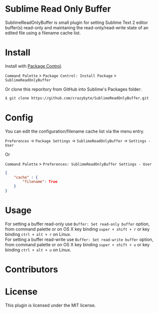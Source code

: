 # Sublime Read Only Buffer

SublimeReadOnlyBuffer is small plugin for setting Sublime Text 2 editor buffer(s) read-only and maintaning
the read-only/read-write state of an edited file using a filename cache list.

# Install

Install with [Package Control](http://wbond.net/sublime_packages/package_control).

`Command Palette` > `Package Control: Install Package` > `SublimeReadOnlyBuffer`

Or clone this reporitory from GitHub into Sublime's Packages folder:

```bash
$ git clone https://github.com/crazybyte/SublimeReadOnlyBuffer.git
```

# Config

You can edit the configuration/filename cache list via the menu entry.

`Preferences` -> `Package Settings` -> `SublimeReadOnlyBuffer` -> `Settings - User`

Or  

`Command Palette` > `Preferences: SublimeReadOnlyBuffer Settings - User`

```json
{
    "cache" : {
    	"filename": True
	}
}
```

# Usage

For setting a buffer read-only use `Buffer: Set read-only buffer` option, from command palette or on OS X
key binding `super + shift + r` or key binding `ctrl + alt + r` on Linux.  
For setting a buffer read-write use `Buffer: Set read-write buffer` option, from command palette or on OS X
key binding `super + shift + u` or key binding `ctrl + alt + u` on Linux.  


# Contributors

# License

This plugin is licensed under the MIT license.